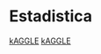 # Estadistica

[kAGGLE](https://www.kaggle.com/code/valeriacornes/variable-aleatoria)
[kAGGLE](https://www.kaggle.com/code/valeriacornes/regresion-lineal)
